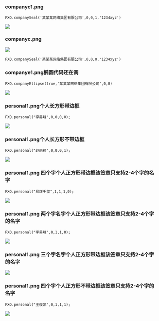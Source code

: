 
### **companyc1.png**

    FXQ.companySeal('某某某网络集团有限公司',0,0,1,'1234xyz')

![](https://github.com/niezhiliang/canvas-draw-seal/blob/master/imgs/companyc1.png)

### **companyc.png**

![](https://github.com/niezhiliang/canvas-draw-seal/blob/master/imgs/companyc2.png)

    FXQ.companySeal('某某某网络集团有限公司',0,0,0,'1234xyz')

### **companye1.png椭圆代码还在调**

    FXQ.companyEllipse(true,'某某某网络集团有限公司',0,0)

![](https://github.com/niezhiliang/canvas-draw-seal/blob/master/imgs/companye1.png)

### **personal1.png个人长方形带边框**

    FXQ.personal("李易峰",0,0,0,0);

![](https://github.com/niezhiliang/canvas-draw-seal/blob/master/imgs/personal1.png)

### **personal1.png个人长方形不带边框**

    FXQ.personal("赵丽颖",0,0,0,1);

![](https://github.com/niezhiliang/canvas-draw-seal/blob/master/imgs/personal2.png)

### **personal1.png 四个字个人正方形带边框该签章只支持2-4个字的名字**

    FXQ.personal("易烊千玺",1,1,1,0);

![](https://github.com/niezhiliang/canvas-draw-seal/blob/master/imgs/personal3.png)

### **personal1.png 两个字名字个人正方形带边框该签章只支持2-4个字的名字**

    FXQ.personal("李易峰",0,1,1,0);

![](https://github.com/niezhiliang/canvas-draw-seal/blob/master/imgs/personal4.png)

### **personal1.png 三个字名字个人正方形带边框该签章只支持2-4个字的名字**
![](https://github.com/niezhiliang/canvas-draw-seal/blob/master/imgs/personal5.png)

### **personal1.png 四个字个人正方形不带边框该签章只支持2-4个字的名字**

    FXQ.personal("王俊凯",0,1,1,1);
![](https://github.com/niezhiliang/canvas-draw-seal/blob/master/imgs/personal6.png)
